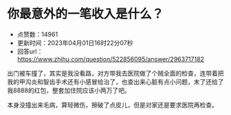 # 你最意外的一笔收入是什么？
- 点赞数：14961
- 更新时间：2023年04月01日16时22分07秒
- 回答url：https://www.zhihu.com/question/522856095/answer/2963717182
<body>
 <p data-pid="akyYOVt3">出门被车撞了，其实是我没看路，对方带我去医院做了个贼全面的检查，连带着把我的甲沟炎和智齿手术还有小感冒给治了，也查出来心脏有点小问题，末了还给了我8888的红包，整套加住院应该小两万了吧。</p>
 <p data-pid="18oAlZ4m">本身没撞出来毛病，算轻微伤，擦破了点皮儿，但是对家还是要求医院再检查。</p>
</body>